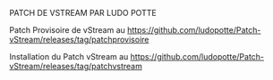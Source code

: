 PATCH DE VSTREAM PAR LUDO POTTE

Patch Provisoire de vStream au https://github.com/ludopotte/Patch-vStream/releases/tag/patchprovisoire

Installation du Patch vStream au https://github.com/ludopotte/Patch-vStream/releases/tag/patchvstream
